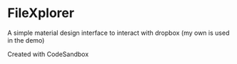 # FileXplorer

A simple material design interface to interact with dropbox (my own is used in the demo)

Created with CodeSandbox
